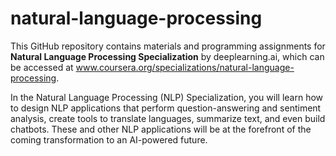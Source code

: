 # natural-language-processing
This GitHub repository contains materials and programming assignments for **Natural Language Processing Specialization** by deeplearning.ai, which can be accessed at www.coursera.org/specializations/natural-language-processing.

In the Natural Language Processing (NLP) Specialization, you will learn how to design NLP applications that perform question-answering and sentiment analysis, create tools to translate languages, summarize text, and even build chatbots. These and other NLP applications will be at the forefront of the coming transformation to an AI-powered future.
